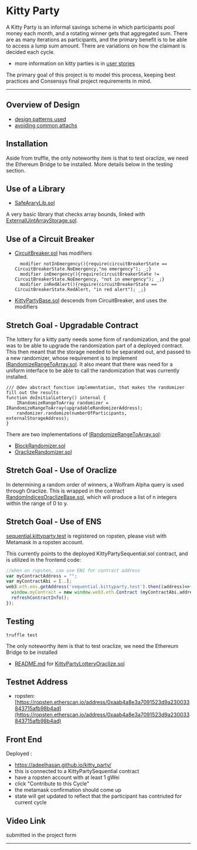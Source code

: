 # Kitty Party

A Kitty Party is an informal savings scheme in which participants pool money each month, and a rotating winner gets that aggregated sum. There are as many iterations as participants, and the primary benefit is to be able to access a lump sum amount. There are variations on how the claimant is decided each cycle.  

- more information on kitty parties is in [user stories](USER_STORIES.md)

The primary goal of this project is to model this process, keeping best practices and Consensys final project requirements in mind.

----------------

## Overview of Design

- [design patterns used](DESIGN_PATTERN_DECISIONS.md)
- [avoiding common attachs](AVOIDING_COMMON_ATTACKS.md)

## Installation

Aside from truffle, the only noteworthy item is that to test oraclize, we need the Ethereum Bridge to be installed. More details below in the testing section.

## Use of a Library
- [SafeAraryLib.sol](helpers/SafeArrayLib.sol)

A very basic library that checks array bounds, linked with [ExternalUintArrayStorage.sol](contracts/helpers/ExternalUintArrayStorage.sol).

## Use of a Circuit Breaker

- [CircuitBreaker.sol](helpers/CircuitBreaker.sol) has modifiers
  ```solidity
    modifier notInEmergency(){require(circuitBreakerState == CircuitBreakerState.NoEmergency,"no emergency"); _;}
    modifier inEmergency(){require(circuitBreakerState != CircuitBreakerState.NoEmergency, "not in emergency"); _;}
    modifier inRedAlert(){require(circuitBreakerState == CircuitBreakerState.RedAlert, "in red alert"); _;}
  ``` 
- [KittyPartyBase.sol](contracts/KittyPartyBase.sol) descends from CircuitBreaker, and uses the modifiers

## Stretch Goal - Upgradable Contract

The lottery for a kitty party needs some form of randomization, and the goal was to be able to upgrade the randomization part of a deployed contract. This then meant that the storage needed to be separated out, and passed to a new randomizer, whose requirement is to implement [IRandomizeRangeToArray.sol](contracts/helpers/randomizers/IRandomizeRangeToArray.sol). It also meant that there was need for a uniform interface to be able to call the randomization that was currently installed.

```solidity
/// @dev abstract function implementation, that makes the randomizer fill out the results
function doInitialLottery() internal {
    IRandomizeRangeToArray randomizer = IRandomizeRangeToArray(upgradableRandomizerAddress);
    randomizer.randomize(numberOfParticipants, externalStorageAddress);
}
```

There are two implementations of [IRandomizeRangeToArray.sol](contracts/helpers/randomizers/IRandomizeRangeToArray.sol):
- [BlockRandomizer.sol](contracts/helpers/randomizers/BlockRandomizer.sol)
- [OraclizeRandomizer.sol](contracts/helpers/randomizers/OraclizeRandomizer.sol)

## Stretch Goal - Use of Oraclize

In determining a random order of winners, a Wolfram Alpha query is used through Oraclize. This is wrapped in the contract [RandomIndicesOraclizeBase.sol](contracts/helpers/randomizers/RandomIndicesOraclizeBase.sol), which will produce a list of n integers within the range of 0 to y. 

## Stretch Goal - Use of ENS

[sequential.kittyparty.test] is registered on ropsten, please visit with Metamask in a ropsten account.

This currently points to the deployed KittyPartySequential.sol contract, and is utilized in the frontend code:

```javascript
//when on ropsten, can use ENS for contract address
var myContractAddress = "";
var myContractAbi = [..];
web3.eth.ens.getAddress('sequential.kittyparty.test').then((address)=>{
  window.myContract = new window.web3.eth.Contract (myContractAbi,address);
  refreshContractInfo();
});
```

## Testing

```
truffle test
```

The only noteworthy item is that to test oraclize, we need the Ethereum Bridge to be installed

- [README.md](oraclizeTest/README.md) for [KittyPartyLotteryOraclize.sol](contracts/KittyPartyLotteryOraclize.sol)

## Testnet Address

- ropsten: [https://ropsten.etherscan.io/address/0xaab4a8e3a7091523d9a230033843715afb98b4ad](https://ropsten.etherscan.io/address/0xaab4a8e3a7091523d9a230033843715afb98b4ad)



## Front End

Deployed :
- https://adeelhasan.github.io/kitty_party/ 
- this is connected to a KittyPartySequential contract 
- have a ropsten account with at least 1 gWei
- click "Contribute to this Cycle"
- the metamask confirmation should come up
- state will get updated to reflect that the participant has contriuted for current cycle


## Video Link
submitted in the project form


---------


[sequential.kittyparty.test]:  https://manager.ens.domains/name/sequential.kittyparty.test
